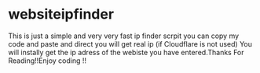 # websiteipfinder
This is just a simple and very very fast ip finder scrpit you can copy my code and paste and direct you will get real ip (if Cloudflare is not used) You will instally get the ip adress of the webiste you have entered.Thanks For Reading!!Enjoy coding !!
